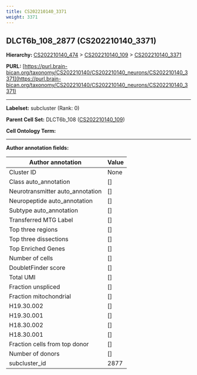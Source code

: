 ```yaml
---
title: CS202210140_3371
weight: 3371
---
```

## DLCT6b_108_2877 (CS202210140_3371)
<b>Hierarchy: </b>
[CS202210140_474](../CS202210140_474) >
[CS202210140_109](../CS202210140_109) >
[CS202210140_3371](../CS202210140_3371)

**PURL:** [https://purl.brain-bican.org/taxonomy/CS202210140/CS202210140_neurons/CS202210140_3371](https://purl.brain-bican.org/taxonomy/CS202210140/CS202210140_neurons/CS202210140_3371)

---


**Labelset:** subcluster (Rank: 0)

**Parent Cell Set:** DLCT6b_108 ([CS202210140_109](../CS202210140_109))



**Cell Ontology Term:** 

[MARKER GENES.]: #


---

[TRANSFERRED ANNOTATIONS.]: #


[AUTHOR ANNOTATION FIELDS.]: #


**Author annotation fields:**

| Author annotation | Value |
|-------------------|-------|
|Cluster ID|None|
|Class auto_annotation|[]|
|Neurotransmitter auto_annotation|[]|
|Neuropeptide auto_annotation|[]|
|Subtype auto_annotation|[]|
|Transferred MTG Label|[]|
|Top three regions|[]|
|Top three dissections|[]|
|Top Enriched Genes|[]|
|Number of cells|[]|
|DoubletFinder score|[]|
|Total UMI|[]|
|Fraction unspliced|[]|
|Fraction mitochondrial|[]|
|H19.30.002|[]|
|H19.30.001|[]|
|H18.30.002|[]|
|H18.30.001|[]|
|Fraction cells from top donor|[]|
|Number of donors|[]|
|subcluster_id|2877|
